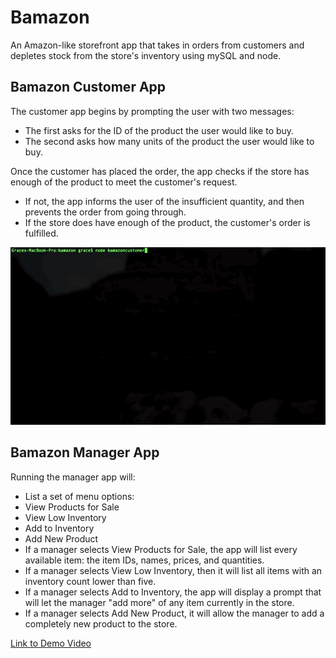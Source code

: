 # Bamazon
An Amazon-like storefront app that takes in orders from customers and depletes stock from the store's inventory using mySQL and node.

## Bamazon Customer App
The customer app begins by prompting the user with two messages: 
* The first asks for the ID of the product the user would like to buy.
* The second asks how many units of the product the user would like to buy.

Once the customer has placed the order, the app checks if the store has enough of the product to meet the customer's request.
* If not, the app informs the user of the insufficient quantity, and then prevents the order from going through.
* If the store does have enough of the product, the customer's order is fulfilled.

![Bamazon Gif](bamazonCustomer.gif)

## Bamazon Manager App
Running the manager app will:
* List a set of menu options:
* View Products for Sale
* View Low Inventory
* Add to Inventory
* Add New Product
* If a manager selects View Products for Sale, the app will list every available item: the item IDs, names, prices, and quantities.
* If a manager selects View Low Inventory, then it will list all items with an inventory count lower than five.
* If a manager selects Add to Inventory, the app will display a prompt that will let the manager "add more" of any item currently in the store.
* If a manager selects Add New Product, it will allow the manager to add a completely new product to the store.

[Link to Demo Video](https://drive.google.com/file/d/1UkH9chXOG8N268CV7CVEnIBuP0J9jql3/view)
